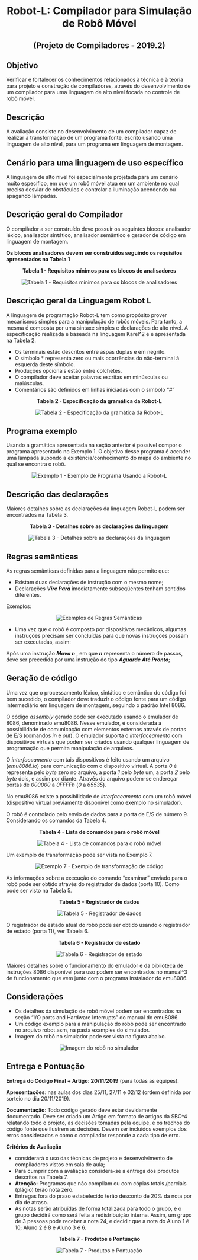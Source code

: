 # <p align="center"> Robot-L: Compilador para Simulação de Robô Móvel </p>  
## <p align="center"> (Projeto de Compiladores - 2019.2) </p> 

## Objetivo

Verificar e fortalecer os conhecimentos relacionados à técnica e à teoria para projeto e construção de compiladores, através do desenvolvimento de um compilador para uma linguagem de alto nível focada no controle de robô móvel.

## Descrição

A avaliação consiste no desenvolvimento de um compilador capaz de realizar a transformação de um programa fonte, escrito usando uma linguagem de alto nível, para um programa em linguagem de montagem.

## Cenário para uma linguagem de uso específico

A linguagem de alto nível foi especialmente projetada para um cenário muito específico, em que um robô móvel atua em um ambiente no qual precisa desviar de obstáculos e controlar a iluminação acendendo ou apagando lâmpadas.

## Descrição geral do Compilador

O compilador a ser construído deve possuir os seguintes blocos: analisador léxico, analisador sintático, analisador semântico e gerador de código em linguagem de montagem.

**Os blocos analisadores devem ser construídos seguindo os requisitos apresentados na Tabela 1**

**<p align="center"> Tabela 1 - Requisitos mínimos para os blocos de analisadores </p>**

<p align="center"><img src="imgs/Tabela1.png?raw=true" alt="Tabela 1 - Requisitos mínimos para os blocos de analisadores" title="Tabela 1 - Requisitos mínimos para os blocos de analisadores"><br></p>

## Descrição geral da Linguagem Robot L

A linguagem de programação Robot-L tem como propósito prover mecanismos simples para a manipulação de robôs móveis. Para tanto, a mesma é composta por uma sintaxe simples e declarações de alto nível. A especificação realizada é baseada na linguagem Karel^2 e é apresentada na Tabela 2.

- Os terminais estão descritos entre aspas duplas e em negrito.
- O símbolo * representa zero ou mais ocorrências do não-terminal à esquerda deste símbolo.
- Produções opcionais estão entre colchetes.
- O compilador deve aceitar palavras escritas em minúsculas ou maiúsculas.
- Comentários são definidos em linhas iniciadas com o símbolo “#”

**<p align="center">  Tabela 2 - Especificação da gramática da Robot-L </p>**

<p align="center"><img src="imgs/Tabela2.png?raw=true" alt="Tabela 2 - Especificação da gramática da Robot-L" title="Tabela 2 - Especificação da gramática da Robot-L"><br></p>


## Programa exemplo

Usando a gramática apresentada na seção anterior é possível compor o programa apresentado no Exemplo 1. O objetivo desse programa é acender uma lâmpada supondo a existência/conhecimento do mapa do ambiente no qual se encontra o robô.

<p align="center"><img src="imgs/Exemplo1.png?raw=true" alt="Exemplo 1 - Exemplo de Programa Usando a Robot-L" title="Exemplo 1 - Exemplo de Programa Usando a Robot-L"><br></p>

## Descrição das declarações

Maiores detalhes sobre as declarações da linguagem Robot-L podem ser encontrados na Tabela 3.

**<p align="center">  Tabela 3 - Detalhes sobre as declarações da linguagem </p>**

<p align="center"><img src="imgs/Tabela3.png?raw=true" alt="Tabela 3 - Detalhes sobre as declarações da linguagem" title="Tabela 3 - Detalhes sobre as declarações da linguagem"><br></p>

## Regras semânticas

As regras semânticas definidas para a linguagem não permite que:

- Existam duas declarações de instrução com o mesmo nome;
- Declarações ***Vire Para*** imediatamente subseqüentes tenham sentidos diferentes.

Exemplos:

<p align="center"><img src="imgs/Exemplos_2-a-6.png?raw=true" alt="Exemplos de Regras Semânticas" title="Exemplos de Regras Semânticas"><br></p>

- Uma vez que o robô é composto por dispositivos mecânicos, algumas instruções precisam ser concluídas para que novas instruções possam ser executadas, assim:

Após uma instrução ***Mova n*** , em que ***n*** representa o número de passos, deve ser precedida por uma instrução do tipo ***Aguarde Até Pronto***;

## Geração de código

Uma vez que o processamento léxico, sintático e semântico do código foi bem sucedido, o compilador deve traduzir o código fonte para um código intermediário em linguagem de montagem, seguindo o padrão Intel 8086.

O código *assembly* gerado pode ser executado usando o emulador de 8086, denominado emu8086. Nesse emulador, é considerada a possibilidade de comunicação com elementos externos através de portas de E/S (comandos *in* e *out*). O emulador suporta o *interfaceamento* com dispositivos virtuais que podem ser criados usando qualquer linguagem de programação que permita manipulação de arquivos.

O *interfaceamento* com tais dispositivos é feito usando um arquivo (*emu8086.io*) para comunicação com o dispositivo virtual. A
porta *0* é representa pelo *byte* zero no arquivo, a porta *1* pelo *byte* um, a porta *2* pelo *byte* dois, e assim por diante. Através do arquivo podem-se endereçar portas de *000000* a *0FFFFh* (*0* a *65535*).

No emu8086 existe a possibilidade de *interfaceamento* com um robô móvel (dispositivo virtual previamente disponível como exemplo no simulador).

O robô é controlado pelo envio de dados para a porta de E/S de número 9. Considerando os comandos da Tabela 4.

**<p align="center">  Tabela 4 - Lista de comandos para o robô móvel </p>**

<p align="center"><img src="imgs/Tabela4.png?raw=true" alt="Tabela 4 - Lista de comandos para o robô móvel" title="Tabela 4 - Lista de comandos para o robô móvel"><br></p>

Um exemplo de transformação pode ser vista no Exemplo 7.

<p align="center"><img src="imgs/Exemplo7.png?raw=true" alt="Exemplo 7 - Exemplo de transformação de código" title="Exemplo 7 - Exemplo de transformação de código"><br></p>

As informações sobre a execução do comando “examinar” enviado para o robô pode ser obtido através do registrador de dados (porta 10). Como pode ser visto na Tabela 5.

**<p align="center">  Tabela 5 - Registrador de dados </p>**

<p align="center"><img src="imgs/Tabela5.png?raw=true" alt="Tabela 5 - Registrador de dados" title="Tabela 5 - Registrador de dados"><br></p>

O registrador de estado atual do robô pode ser obtido usando o registrador de estado (porta 11), ver Tabela 6.

**<p align="center">  Tabela 6 - Registrador de estado </p>**

<p align="center"><img src="imgs/Tabela6.png?raw=true" alt="Tabela 6 - Registrador de estado" title="Tabela 6 - Registrador de estado"><br></p>

Maiores detalhes sobre o funcionamento do emulador e da biblioteca de instruções 8086 disponível para uso podem ser encontrados no manual^3 de funcionamento que vem junto com o programa instalador do emu8086.

## Considerações

- Os detalhes da simulação de robô móvel podem ser encontrados na seção “I/O ports and Hardware Interrupts” do manual do emu8086.
- Um código exemplo para a manipulação do robô pode ser encontrado no arquivo robot.asm, na pasta examples do simulador.
- Imagem do robô no simulador pode ser vista na figura abaixo.

<p align="center"><img src="imgs/Consideracoes.png?raw=true" alt="Imagem do robô no simulador" title="Imagem do robô no simulador"><br></p>

## Entrega e Pontuação

**Entrega do Código Final + Artigo**: **20/11/2019** (para todas as equipes).


**Apresentações**: nas aulas dos dias 25/11, 27/11 e 02/12 (ordem definida por sorteio no dia 20/11/2019).


**Documentação**: Todo código gerado deve estar devidamente documentado. Deve ser criado um Artigo em formato de artigos da SBC^4 relatando todo o projeto, as decisões tomadas pela equipe, e os trechos do código fonte que ilustrem as decisões. Devem ser incluídos exemplos dos erros considerados e como o compilador responde a cada tipo de erro.


**Critérios de Avaliação**


- considerará o uso das técnicas de projeto e desenvolvimento de compiladores vistos em sala de aula;
- Para cumprir com a avaliação considera-se a entrega dos produtos descritos na Tabela 7.
- **Atenção:** Programas que não compilam ou com cópias totais /parciais (plágio) terão nota zero.
- Entregas fora do prazo estabelecido terão desconto de 20% da nota por dia de atraso.
- As notas serão atribuídas de forma totalizada para todo o grupo, e o grupo decidirá como será feita a redistribuição interna.
Assim, um grupo de 3 pessoas pode receber a nota 24, e decidir que a nota do Aluno 1 é 10; Aluno 2 é 8 e Aluno 3 é 6.

**<p align="center">  Tabela 7 - Produtos e Pontuação </p>**

<p align="center"><img src="imgs/Tabela7.png?raw=true" alt="Tabela 7 - Produtos e Pontuação" title="Tabela 7 - Produtos e Pontuação"><br></p>


